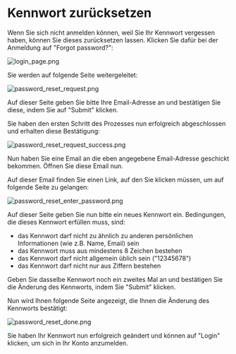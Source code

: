# Kennwort zurücksetzen

Wenn Sie sich nicht anmelden können, weil Sie Ihr Kennwort vergessen haben, können Sie dieses zurücksetzen lassen. Klicken Sie dafür bei der Anmeldung auf "Forgot password?":

![login_page.png](login_page.png)

Sie werden auf folgende Seite weitergeleitet:

![password_reset_request.png](password_reset_request.png)

Auf dieser Seite geben Sie bitte Ihre Email-Adresse an und bestätigen Sie diese, indem Sie auf "Submit" klicken.

Sie haben den ersten Schritt des Prozesses nun erfolgreich abgeschlossen und erhalten diese Bestätigung:

![password_reset_request_success.png](password_reset_request_success.png)

Nun haben Sie eine Email an die eben angegebene Email-Adresse geschickt bekommen. Öffnen Sie diese Email nun.

Auf dieser Email finden Sie einen Link, auf den Sie klicken müssen, um auf folgende Seite zu gelangen:

![password_reset_enter_password.png](password_reset_enter_password.png)

Auf dieser Seite geben Sie nun bitte ein neues Kennwort ein. Bedingungen, die dieses Kennwort erfüllen muss, sind:

- das Kennwort darf nicht zu ähnlich zu anderen persönlichen Informationen (wie z.B. Name, Email) sein
- das Kennwort muss aus mindestens 8 Zeichen bestehen
- das Kennwort darf nicht allgemein üblich sein ("12345678")
- das Kennwort darf nicht nur aus Ziffern bestehen

Geben Sie dasselbe Kennwort noch ein zweites Mal an und bestätigen Sie die Änderung des Kennworts, indem Sie "Submit" klicken.

Nun wird Ihnen folgende Seite angezeigt, die Ihnen die Änderung des Kennworts bestätigt:

![password_reset_done.png](password_reset_done.png)

Sie haben Ihr Kennwort nun erfolgreich geändert und können auf "Login" klicken, um sich in Ihr Konto anzumelden.